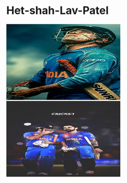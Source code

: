 # Het-shah-Lav-Patel


<img src="images/IMG1.jpg" alt="Image Alt Text" width="300" height="200">
<img src="images/IMG2.jpg" alt="Image Alt Text" width="300" height="200">


